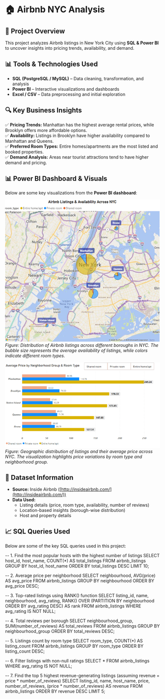 # 🏠 Airbnb NYC Analysis  

## 📌 Project Overview  
This project analyzes Airbnb listings in New York City using **SQL & Power BI** to uncover insights into pricing trends, availability, and demand.  

## 📊 Tools & Technologies Used  
- **SQL (PostgreSQL / MySQL)** – Data cleaning, transformation, and analysis  
- **Power BI** – Interactive visualizations and dashboards  
- **Excel / CSV** – Data preprocessing and initial exploration  

## 🔍 Key Business Insights  
✅ **Pricing Trends:** Manhattan has the highest average rental prices, while Brooklyn offers more affordable options.  
✅ **Availability:** Listings in Brooklyn have higher availability compared to Manhattan and Queens.  
✅ **Preferred Room Types:** Entire homes/apartments are the most listed and booked properties.  
✅ **Demand Analysis:** Areas near tourist attractions tend to have higher demand and pricing.  

## 📊 Power BI Dashboard & Visuals  
Below are some key visualizations from the **Power BI dashboard**:  

![Airbnb Listings & Availability](https://github.com/Chaitra1609/Airbnb-NYC-Analysis/blob/main/Airbnb%20Listings%20&%20Availability%20Across%20NYC.png?raw=true)  
*Figure: Distribution of Airbnb listings across different boroughs in NYC. The bubble size represents the average availability of listings, while colors indicate different room types.*  

![Average Price Map](https://github.com/Chaitra1609/Airbnb-NYC-Analysis/blob/main/Average%20Price%20by%20Neighborhood%20Group%20&%20Room%20Type.png?raw=true)  
*Figure: Geographic distribution of listings and their average price across NYC. The visualization highlights price variations by room type and neighborhood group.*  
  

## 📂 Dataset Information  
- **Source:** Inside Airbnb ([http://insideairbnb.com/](http://insideairbnb.com/))  
- **Data Used:**  
  - Listing details (price, room type, availability, number of reviews)  
  - Location-based insights (borough-wise distribution)  
  - Host and property details  

## 📈 SQL Queries Used  
Below are some of the key SQL queries used in this project:  

-- 1. Find the most popular hosts with the highest number of listings
SELECT host_id, host_name, COUNT(*) AS total_listings
FROM airbnb_listings
GROUP BY host_id, host_name
ORDER BY total_listings DESC
LIMIT 10;

-- 2. Average price per neighborhood
SELECT neighbourhood, AVG(price) AS avg_price
FROM airbnb_listings
GROUP BY neighbourhood
ORDER BY avg_price DESC;

-- 3. Top-rated listings using RANK() function
SELECT listing_id, name, neighbourhood, avg_rating,
       RANK() OVER (PARTITION BY neighbourhood ORDER BY avg_rating DESC) AS rank
FROM airbnb_listings
WHERE avg_rating IS NOT NULL;

-- 4. Total reviews per borough
SELECT neighbourhood_group, SUM(number_of_reviews) AS total_reviews
FROM airbnb_listings
GROUP BY neighbourhood_group
ORDER BY total_reviews DESC;

-- 5. Listings count by room type
SELECT room_type, COUNT(*) AS listing_count
FROM airbnb_listings
GROUP BY room_type
ORDER BY listing_count DESC;

-- 6. Filter listings with non-null ratings
SELECT *
FROM airbnb_listings
WHERE avg_rating IS NOT NULL;

-- 7. Find the top 5 highest revenue-generating listings (assuming revenue = price * number_of_reviews)
SELECT listing_id, name, host_name, price, number_of_reviews, (price * number_of_reviews) AS revenue
FROM airbnb_listings
ORDER BY revenue DESC
LIMIT 5;

